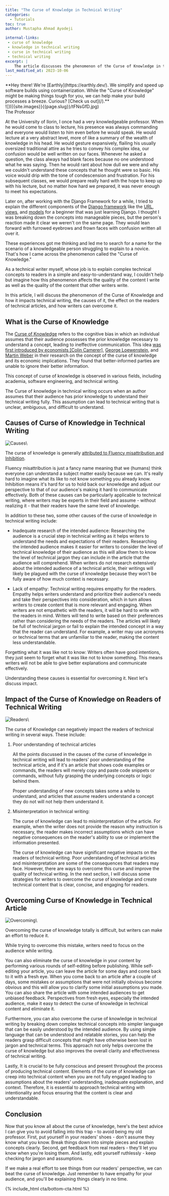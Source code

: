 ```yaml
---
title: "The Curse of Knowledge in Technical Writing"
categories:
  - Tutorials
toc: true
author: Mustapha Ahmad Ayodeji

internal-links:
 - curse of knowledge
 - knowledge in technical writing
 - curse in technical writing
 - technical writing
excerpt: |
    The article discusses the phenomenon of the Curse of Knowledge in technical writing, where authors assume that their audience possesses prior knowledge, leading to ineffective communication. It explores the causes of the curse, its impact on readers, and provides strategies for writers to overcome it and create clear and engaging technical content.
last_modified_at: 2023-10-06
---
```

<!--sgpt-->**Hey there! We're [Earthly](https://earthly.dev/). We simplify and speed up software builds using containerization. While the "Curse of Knowledge" might be making things tough for you, we can help make your build processes a breeze. Curious? [Check us out](/).**

<div class="align-right">
![]({{site.images}}{{page.slug}}/tFNsGfD.jpg)
<figcaption>The Professor</figcaption>
</div>

At the University of Ilorin, I once had a very knowledgeable professor. When he would come to class to lecture, his presence was always commanding and everyone would listen to him even before he would speak. He would lecture at a very abstract level, more of like a summary of the wealth of knowledge in his head. He would gesture expansively, flailing his usually oversized traditional attire as he tries to convey his complex idea, our confusion would be well written on our faces. Whenever he asked a question, the class always had blank faces because no one understood what he was saying. Then he would rant about how dull we were and why we couldn't understand these concepts that he thought were so basic. His voice would drip with the tone of condescension and frustration. For his subsequent classes, we would prepare really hard with the hope to keep up with his lecture, but no matter how hard we prepared, it was never enough to meet his expectations.

Later on, after working with the Django Framework for a while, I tried to explain the different components of the [Django framework](https://www.djangoproject.com/) like the [URL](https://docs.djangoproject.com/en/4.2/topics/http/urls/), [views](https://docs.djangoproject.com/en/4.2/topics/http/views/), and [models](https://docs.djangoproject.com/en/4.2/topics/db/models/) for a beginner that was just learning Django. I thought I was breaking down the concepts into manageable pieces, but the person's reaction made it clear we weren't on the same page. They would lean forward with furrowed eyebrows and frown faces with confusion written all over it.  

These experiences got me thinking and led me to search for a name for the scenario of a knowledgeable person struggling to explain to a novice. That's how I came across the phenomenon called the "Curse of Knowledge."

As a technical writer myself, whose job is to explain complex technical concepts to readers in a simple and easy-to-understand way, I couldn't help but imagine how this phenomenon affects the quality of the content I write as well as the quality of the content that other writers write.

In this article, I will discuss the phenomenon of the Curse of Knowledge and how it impacts technical writing, the causes of it, the effect on the readers of technical articles, and how writers can overcome it.

## What is the Curse of Knowledge

The [Curse of Knowledge](https://en.m.wikipedia.org/wiki/Curse_of_knowledge) refers to the cognitive bias in which an individual assumes that their audience possesses the prior knowledge necessary to understand a concept, leading to ineffective communication. This idea [was first introduced by economists [Colin Camerer]](https://en.m.wikipedia.org/wiki/Colin_Camerer), [George Loewenstein](https://en.m.wikipedia.org/wiki/George_Loewenstein), and [Martin Weber](https://en.m.wikipedia.org/w/index.php?title=Curse_of_knowledge&action=edit&section=1) in their research on the concept of the curse of knowledge and its economic implications. They found that better-informed parties are unable to ignore their better information.

This concept of curse of knowledge is observed in various fields, including academia, software engineering, and technical writing.

The Curse of knowledge in technical writing occurs when an author assumes that their audience has prior knowledge to understand their technical writing fully. This assumption can lead to technical writing that is unclear, ambiguous, and difficult to understand.

## Causes of Curse of Knowledge in Technical Writing

![Causes]({{site.images}}{{page.slug}}/cause.png)\

The curse of knowledge is generally [attributed to Fluency misattribution and Inhibition](https://www.sciencedirect.com/science/article/abs/pii/S0010027717301245?via%3Dihub).

Fluency misattribution is just a fancy name meaning that we (humans) think everyone can understand a subject matter easily because we can. It's really hard to imagine what its like to not know something you already know. Inhibition means it's hard for us to hold back our knowledge and adjust our perspective to that of our audience's making it hard to communicate effectively. Both of these causes can be particularly applicable to technical writing, where writers may be experts in their field and assume - without realizing it - that their readers have the same level of knowledge.

In addition to these two, some other causes of the curse of knowledge in technical writing include:

- Inadequate research of the intended audience: Researching the audience is a crucial step in technical writing as it helps writers to understand the needs and expectations of their readers. Researching the intended audience makes it easier for writers to consider the level of technical knowledge of their audience as this will allow them to know the level of technical jargon they can include in the article that the audience will comprehend. When writers do not research extensively about the intended audience of a technical article, their writings will likely be plagued with the curse of knowledge because they won't be fully aware of how much context is necessary.

- Lack of empathy: Technical writing requires empathy for the readers. Empathy helps writers understand and prioritize their audience's needs and take their perspectives into consideration, which in turn allows writers to create content that is more relevant and engaging. When writers are not empathetic with the readers, it will be hard to write with the readers in mind. Writers will tend to write based on their preferences rather than considering the needs of the readers. The articles will likely be full of technical jargon or fail to explain the intended concept in a way that the reader can understand. For example, a writer may use acronyms or technical terms that are unfamiliar to the reader, making the content less understandable.

Forgetting what it was like not to know: Writers often have good intentions, they just seem to forget what it was like not to know something. This means writers will not be able to give better explanations and communicate effectively.

Understanding these causes is essential for overcoming it. Next let's discuss impact.

## Impact of the Curse of Knowledge on Readers of Technical Writing

![Readers]({{site.images}}{{page.slug}}/readers.png)\

The curse of Knowledge can negatively impact the readers of technical writing in several ways. These include:

1. Poor understanding of technical articles

   All the points discussed in the causes of the curse of knowledge in technical writing will lead to readers' poor understanding of the technical article, and if it's an article that shows code examples or commands, the readers will merely copy and paste code snippets or commands, without fully grasping the underlying concepts or logic behind them.

   Proper understanding of new concepts takes some a while to understand, and articles that assume readers understand a concept they do not will not help them understand it.

2. Misinterpretation in technical writing:

   The curse of knowledge can lead to misinterpretation of the article. For example, when the writer does not provide the reason why instruction is necessary, the reader makes incorrect assumptions which can have negative consequences on the reader's ability to use or implement the information presented.

   The curse of knowledge can have significant negative impacts on the readers of technical writing. Poor understanding of technical articles and misinterpretation are some of the consequences that readers may face. However, there are ways to overcome this curse and improve the quality of technical writing. In the next section, I will discuss some strategies for writers to overcome the curse of knowledge and create technical content that is clear, concise, and engaging for readers.

## Overcoming Curse of Knowledge in Technical Article

![Overcoming]({{site.images}}{{page.slug}}/overcome.png)\

Overcoming the curse of knowledge totally is difficult, but writers can make an effort to reduce it.

While trying to overcome this mistake, writers need to focus on the audience while writing.

You can also eliminate the curse of knowledge in your content by performing various rounds of self-editing before publishing. While self-editing your article, you can leave the article for some days and come back to it with a fresh eye. When you come back to an article after a couple of days, some mistakes or assumptions that were not initially obvious become obvious and this will allow you to clarify some initial assumptions you made. You can also share the article with some intended audiences to get unbiased feedback. Perspectives from fresh eyes, especially the intended audience, make it easy to detect the curse of knowledge in technical content and eliminate it.

Furthermore, you can also overcome the curse of knowledge in technical writing by breaking down complex technical concepts into simpler language that can be easily understood by the intended audience. By using simple language that can be understood and relatable stories, you can help the readers grasp difficult concepts that might have otherwise been lost in jargon and technical terms. This approach not only helps overcome the curse of knowledge but also improves the overall clarity and effectiveness of technical writing.

Lastly, It is crucial to be fully conscious and present throughout the process of producing technical content. Elements of the curse of knowledge can creep into technical content when you are not fully engaged leading to assumptions about the readers' understanding, inadequate explanation, and context. Therefore, it is essential to approach technical writing with intentionality and focus ensuring that the content is clear and understandable.

## Conclusion

Now that you know all about the curse of knowledge, here's the best advice I can give you to avoid falling into this trap – to avoid being my old professor. First, put yourself in your readers' shoes - don't assume they know what you know. Break things down into simple pieces and explain concepts clearly. Second, get feedback from real readers - they'll let you know when you're losing them. And lastly, edit yourself ruthlessly - keep checking for jargon and assumptions.

If we make a real effort to see things from our readers' perspective, we can beat the curse of knowledge. Just remember to have empathy for your audience, and you'll be explaining things clearly in no time.

{% include_html cta/bottom-cta.html %}
